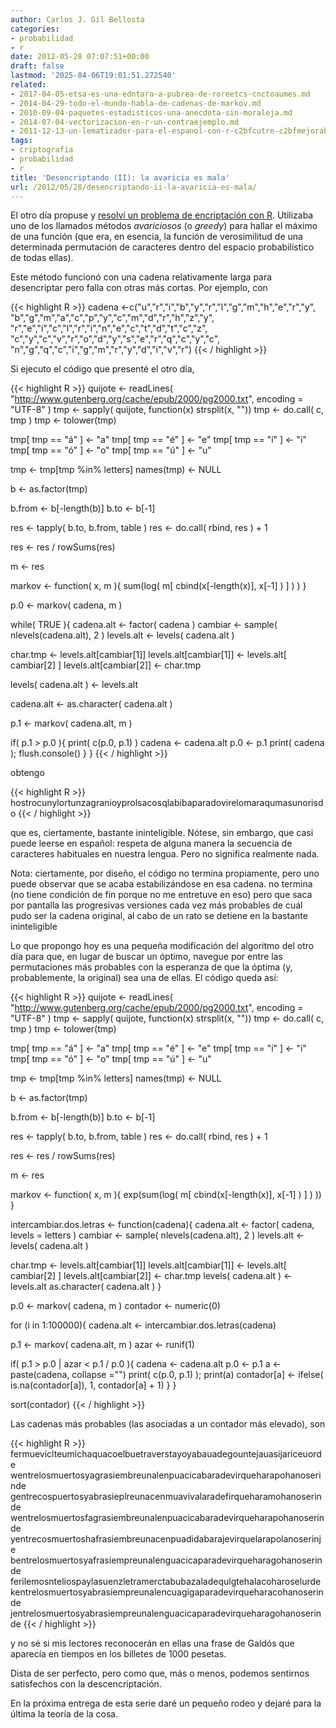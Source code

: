 ```yaml
---
author: Carlos J. Gil Bellosta
categories:
- probabilidad
- r
date: 2012-05-28 07:07:51+00:00
draft: false
lastmod: '2025-04-06T19:01:51.272540'
related:
- 2017-04-05-etsa-es-una-edntara-a-pubrea-de-roreetcs-cnctoaumes.md
- 2014-04-29-todo-el-mundo-habla-de-cadenas-de-markov.md
- 2010-09-04-paquetes-estadisticos-una-anecdota-sin-moraleja.md
- 2014-07-04-vectorizacion-en-r-un-contraejemplo.md
- 2011-12-13-un-lematizador-para-el-espanol-con-r-c2bfcutre-c2bfmejorable.md
tags:
- criptografía
- probabilidad
- r
title: 'Desencriptando (II): la avaricia es mala'
url: /2012/05/28/desencriptando-ii-la-avaricia-es-mala/
---
```


El otro día propuse y [resolví un problema de encriptación con R](http://www.datanalytics.com/2012/05/21/desencriptando-i-el-problema-de-un-mal-amigo/). Utilizaba uno de los llamados métodos _avariciosos_ (o _greedy_) para hallar el máximo de una función (que era, en esencia, la función de verosimilitud de una determinada permutación de caracteres dentro del espacio probabilístico de todas ellas).

Este método funcionó con una cadena relativamente larga para desencriptar pero falla con otras más cortas. Por ejemplo, con

{{< highlight R >}}
cadena <-c("u","r","i","b","y","r","l","g","m","h","e","r","y",
"b","g","m","a","c","p","y","c","m","d","r","h","z","y",
"r","e","i","c","l","r","i","n","e","c","t","d","t","c","z",
"c","y","c","v","r","o","d","y","s","e","r","q","c","y","c",
"n","g","q","c","i","g","m","r","y","d","i","v","r")
{{< / highlight >}}

Si ejecuto el código que presenté el otro día,

{{< highlight R >}}
quijote <- readLines( "http://www.gutenberg.org/cache/epub/2000/pg2000.txt", encoding = "UTF-8" )
tmp <- sapply( quijote, function(x) strsplit(x, ""))
tmp <- do.call( c, tmp )
tmp <- tolower(tmp)

tmp[ tmp == "á" ] <- "a"
tmp[ tmp == "é" ] <- "e"
tmp[ tmp == "í" ] <- "i"
tmp[ tmp == "ó" ] <- "o"
tmp[ tmp == "ú" ] <- "u"

tmp <- tmp[tmp %in% letters]
names(tmp) <- NULL

b <- as.factor(tmp)

b.from <- b[-length(b)]
b.to   <- b[-1]

res <- tapply( b.to, b.from, table )
res <- do.call( rbind, res ) + 1

res <- res / rowSums(res)

m <- res

markov <- function( x, m ){
  sum(log( m[ cbind(x[-length(x)], x[-1] ) ] ) )
}

p.0 <- markov( cadena, m )


while( TRUE ){
  cadena.alt <- factor( cadena )
  cambiar <- sample( nlevels(cadena.alt), 2 )
  levels.alt <- levels( cadena.alt )

  char.tmp <- levels.alt[cambiar[1]]
  levels.alt[cambiar[1]] <- levels.alt[ cambiar[2] ]
  levels.alt[cambiar[2]] <- char.tmp

  levels( cadena.alt ) <- levels.alt

  cadena.alt <- as.character( cadena.alt )

  p.1 <- markov( cadena.alt, m )

  if( p.1 > p.0 ){
    print( c(p.0, p.1) )
    cadena <- cadena.alt
    p.0 <- p.1
    print( cadena ); flush.console()
  }
}
{{< / highlight >}}

obtengo

{{< highlight R >}}
hostrocunylortunzagranioyprolsacosqlabibaparadovirelomaraqumasunorisdo
{{< / highlight >}}


que es, ciertamente, bastante ininteligible. Nótese, sin embargo, que casi puede leerse en español: respeta de alguna manera la secuencia de caracteres habituales en nuestra lengua. Pero no significa realmente nada.

Nota: ciertamente, por diseño, el código no termina propiamente, pero uno puede observar que se acaba estabilizándose en esa cadena. no termina (no tiene condición de fin porque no me entretuve en eso) pero que saca por pantalla las progresivas versiones cada vez más probables de cuál pudo ser la cadena original, al cabo de un rato se detiene en la bastante ininteligible

Lo que propongo hoy es una pequeña modificación del algoritmo del otro día para que, en lugar de buscar un óptimo, navegue por entre las permutaciones más probables con la esperanza de que la óptima (y, probablemente, la original) sea una de ellas. El código queda así:

{{< highlight R >}}
quijote <- readLines( "http://www.gutenberg.org/cache/epub/2000/pg2000.txt", encoding = "UTF-8" )
tmp <- sapply( quijote, function(x) strsplit(x, ""))
tmp <- do.call( c, tmp )
tmp <- tolower(tmp)

tmp[ tmp == "á" ] <- "a"
tmp[ tmp == "é" ] <- "e"
tmp[ tmp == "í" ] <- "i"
tmp[ tmp == "ó" ] <- "o"
tmp[ tmp == "ú" ] <- "u"

tmp <- tmp[tmp %in% letters]
names(tmp) <- NULL

b <- as.factor(tmp)

b.from <- b[-length(b)]
b.to   <- b[-1]

res <- tapply( b.to, b.from, table )
res <- do.call( rbind, res ) + 1

res <- res / rowSums(res)

m <- res

markov <- function( x, m ){
  exp(sum(log( m[ cbind(x[-length(x)], x[-1] ) ] ) ))
}

intercambiar.dos.letras <- function(cadena){
  cadena.alt <- factor( cadena, levels = letters )
  cambiar <- sample( nlevels(cadena.alt), 2 )
  levels.alt <- levels( cadena.alt )

  char.tmp <- levels.alt[cambiar[1]]
  levels.alt[cambiar[1]] <- levels.alt[ cambiar[2] ]
  levels.alt[cambiar[2]] <- char.tmp
  levels( cadena.alt ) <- levels.alt
  as.character( cadena.alt )
}

p.0 <- markov( cadena, m )
contador <- numeric(0)


for (i in 1:100000){
  cadena.alt <- intercambiar.dos.letras(cadena)

  p.1 <- markov( cadena.alt, m )
  azar <- runif(1)

  if( p.1 > p.0 | azar < p.1 / p.0 ){
    cadena <- cadena.alt
    p.0 <- p.1
    a <- paste(cadena, collapse ="")
    print( c(p.0, p.1) ); print(a)
    contador[a] <- ifelse( is.na(contador[a]), 1, contador[a] + 1)
  }
}

sort(contador)
{{< / highlight >}}

Las cadenas más probables (las asociadas a un contador más elevado), son

{{< highlight R >}}
fermueviclteumichaquacoelbuetraverstayoyabauadegountejauasijariceuorde
wentrelosmuertosyagrasiembreunalenpuacicabaradevirqueharapohanoserinde
gentrecospuertosyabrasieplreunacenmuavivalaradefirqueharamohanoserinde
wentrelosmuertosfagrasiembreunalenpuacicabaradevirqueharapohanoserinde
yentrecosmuertoshafrasiembreunacenpuadidabarajevirquelarapolanoserinje
bentrelosmuertosyafrasiempreunalenguacicaparadevirqueharagohanoserinde
ferilemosnteliospaylasuenzletramerctabubazaladequlgtehalacoharoselurde
kentrelosmuertosyabrasiempreunalencuagigaparadevirqueharacohanoserinde
jentrelosmuertosyabrasiempreunalenguacicaparadevirqueharagohanoserinde
{{< / highlight >}}

y no sé si mis lectores reconocerán en ellas una frase de Galdós que aparecía en tiempos en los billetes de 1000 pesetas.

Dista de ser perfecto, pero como que, más o menos, podemos sentirnos satisfechos con la descencriptación.

En la próxima entrega de esta serie daré un pequeño rodeo y dejaré para la última la teoría de la cosa.